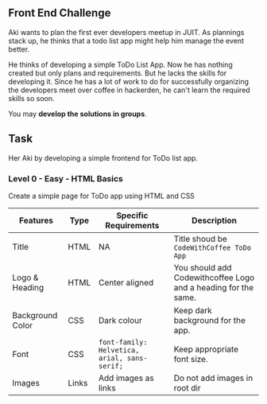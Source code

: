 ## Front End Challenge

Aki wants to plan the first ever developers meetup in JUIT. As plannings stack up, he thinks that a todo list app might help him manage the event better. 

He thinks of developing a simple ToDo List App. Now he has nothing created but only plans and requirements. But he lacks the skills for developing it. Since he has a lot of work to do for successfully organizing the developers meet over coffee in hackerden, he can't learn the required skills so soon.


You may **develop the solutions in groups**.

## Task 
Her Aki by developing a simple frontend for ToDo list app.


### Level 0 - Easy - HTML Basics

Create a simple page for ToDo app using HTML and CSS

Features | Type | Specific Requirements | Description
--------------|------|-----------------| -------------
Title     | HTML  | NA | Title shoud be `CodeWithCoffee ToDo App`  
Logo & Heading | HTML | Center aligned | You should add Codewithcoffee Logo and a heading for the same.
Background Color | CSS | Dark colour | Keep dark background for the app.
Font | CSS | `font-family: Helvetica, arial, sans-serif;` | Keep appropriate font size.
Images | Links | Add images as links | Do not add images in root dir
